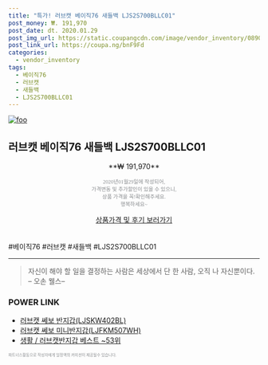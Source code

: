 ```yaml
--- 
title: "특가! 러브캣 베이직76 새들백 LJS2S700BLLC01" 
post_money: ₩. 191,970 
post_date: dt. 2020.01.29 
post_img_url: https://static.coupangcdn.com/image/vendor_inventory/0890/0b31c81080671c790050fc94517f0796bef28bc410d533b2c162c24f7a1c.jpg 
post_link_url: https://coupa.ng/bnF9Fd 
categories: 
  - vendor_inventory 
tags: 
  - 베이직76 
  - 러브캣 
  - 새들백 
  - LJS2S700BLLC01 
--- 
```

[![foo](https://static.coupangcdn.com/image/vendor_inventory/0890/0b31c81080671c790050fc94517f0796bef28bc410d533b2c162c24f7a1c.jpg)](https://coupa.ng/bnF9Fd) 

## 러브캣 베이직76 새들백 LJS2S700BLLC01 
<p style="text-align: center;">**₩ 191,970**</p> 
<p style="text-align: center;"><span style="color: #898c8f; font-family: Georgia,Times,serif; font-size: 0.75em;">2020년01월29일에 작성되어, <br>가격변동 및 추가할인이 있을 수 있으니,<br> 상품 가격을 꼭!확인해주세요.<br>행복하세요~</span> 
</p>	 
<div markdown="0" style="text-align: center;"><a href="https://coupa.ng/bnF9Fd" class="btn btn--success">상품가격 및 후기 보러가기</a></div> 
<br><br> 
  #베이직76 #러브캣 #새들백 #LJS2S700BLLC01 
<hr> 

> 자신이 해야 할 일을 결정하는 사람은 세상에서 단 한 사람, 오직 나 자신뿐이다. – 오손 웰스–  


### POWER LINK

* <a href="https://blog.naver.com/fasyy4321/221784591387" target="_blank">러브캣 쎄보 반지갑(LJSKW402BL)</a>
* <a href="https://blog.naver.com/sakai111/221785129390" target="_blank">러브캣 쎄보 미니반지갑(LJFKM507WH)</a>
* <a href="https://blog.naver.com/santokki14/221784540803" target="_blank">생활 / 러브캣반지갑 베스트 ~53위</a>

<span style="color: #898c8f; font-family: Georgia,Times,serif; font-size: 0.55em;">파트너스활동으로 작성자에게 일정액의 커미션이 제공될수 있습니다.</span> 
